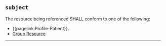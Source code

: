 ## `subject`

The resource being referenced SHALL conform to one of the following:

- {{pagelink:Profile-Patient}}.
- [Group Resource](https://www.hl7.org/fhir/r4/group.html)

---
